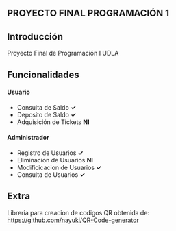 ## PROYECTO FINAL PROGRAMACIÓN 1

## Introducción
Proyecto Final de Programación I UDLA

## Funcionalidades
#### Usuario
* Consulta de Saldo **✓**
* Deposito de Saldo **✓**
* Adquisición de Tickets **NI**
#### Administrador
* Registro de Usuarios **✓**
* Eliminacion de Usuarios **NI**
* Modificicacion de Usuarios **✓**
* Consulta de Usuarios **✓**
## Extra
Libreria para creacion de codigos QR obtenida de: https://github.com/nayuki/QR-Code-generator